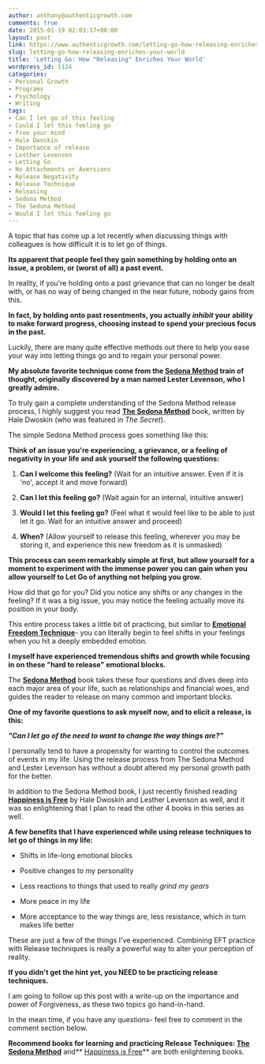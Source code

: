 ```yaml
---
author: anthony@authenticgrowth.com
comments: true
date: 2015-01-19 02:03:17+00:00
layout: post
link: https://www.authenticgrowth.com/letting-go-how-releasing-enriches-your-world/
slug: letting-go-how-releasing-enriches-your-world
title: 'Letting Go: How "Releasing" Enriches Your World'
wordpress_id: 1124
categories:
- Personal Growth
- Programs
- Psychology
- Writing
tags:
- Can I let go of this feeling
- Could I let this feeling go
- free your mind
- Hale Dwoskin
- Importance of release
- Lesther Levenson
- Letting Go
- No Attachments or Aversions
- Release Negativity
- Release Technique
- Releasing
- Sedona Method
- The Sedona Method
- Would I let this feeling go
---
```


A topic that has come up a lot recently when discussing things with colleagues is how difficult it is to let go of things.

**Its apparent that people feel they gain something by holding onto an issue, a problem, or (worst of all) a past event.**

In reality, if you're holding onto a past grievance that can no longer be dealt with, or has no way of being changed in the near future, nobody gains from this.

**In fact, by holding onto past resentments, you actually _inhibit_ your ability to make forward progress, choosing instead to spend your precious focus in the past.**

Luckily, there are many quite effective methods out there to help you ease your way into letting things go and to regain your personal power.

**My absolute favorite technique come from the [Sedona Method](http://sedona.com) train of thought, originally discovered by a man named Lester Levenson, who I greatly admire.**

To truly gain a complete understanding of the Sedona Method release process, I highly suggest you read [**The Sedona Method**](http://www.amazon.com/gp/product/0971933413/ref=as_li_qf_sp_asin_il_tl?ie=UTF8&camp=1789&creative=9325&creativeASIN=0971933413&linkCode=as2&tag=escapicom-20&linkId=WPGHHMYGIZVKRR25) book, written by Hale Dwoskin (who was featured in _The Secret_).

The simple Sedona Method process goes something like this:

**Think of an issue you're experiencing, a grievance, or a feeling of negativity in your life and ask yourself the following questions:**



 	
  1. **Can I welcome this feeling?** (Wait for an intuitive answer. Even if it is 'no', accept it and move forward)

 	
  2. **Can I let this feeling go?** (Wait again for an internal, intuitive answer)

 	
  3. **Would I let this feeling go?** (Feel what it would feel like to be able to just let it go. Wait for an intuitive answer and proceed)

 	
  4. **When?** (Allow yourself to release this feeling, wherever you may be storing it, and experience this new freedom as it is unmasked)


**This process can seem remarkably simple at first, but allow yourself for a moment to experiment with the immense power you can gain when you allow yourself to Let Go of anything not helping you grow.**

How did that go for you? Did you notice any shifts or any changes in the feeling? If it was a big issue, you may notice the feeling actually move its position in your body.

This entire process takes a little bit of practicing, but similar to **[Emotional Freedom Technique](http://www.authenticgrowth.com/tapping/)**- you can literally begin to feel shifts in your feelings when you hit a deeply embedded emotion.

**I myself have experienced tremendous shifts and growth while focusing in on these "hard to release" emotional blocks.**

The **[Sedona Method](http://www.amazon.com/gp/product/0971933413/ref=as_li_qf_sp_asin_il_tl?ie=UTF8&camp=1789&creative=9325&creativeASIN=0971933413&linkCode=as2&tag=escapicom-20&linkId=WPGHHMYGIZVKRR25)** book takes these four questions and dives deep into each major area of your life, such as relationships and financial woes, and guides the reader to release on many common and important blocks.

**One of my favorite questions to ask myself now, and to elicit a release, is this:**

**_"Can I let go of the need to want to change the way things are?"_**

I personally tend to have a propensity for wanting to control the outcomes of events in my life. Using the release process from The Sedona Method and Lester Levenson has without a doubt altered my personal growth path for the better.

In addition to the Sedona Method book, I just recently finished reading **[Happiness is Free](http://www.amazon.com/gp/product/B00JVAW5N0/ref=as_li_qf_sp_asin_il_tl?ie=UTF8&camp=1789&creative=9325&creativeASIN=B00JVAW5N0&linkCode=as2&tag=escapicom-20&linkId=OZW4IJLTNOWM3LFU)** by Hale Dwoskin and Lesther Levenson as well, and it was so enlightening that I plan to read the other 4 books in this series as well.

**A few benefits that I have experienced while using release techniques to let go of things in my life:**



 	
  * Shifts in life-long emotional blocks

 	
  * Positive changes to my personality

 	
  * Less reactions to things that used to really _grind my gears_

 	
  * More peace in my life

 	
  * More acceptance to the way things are, less resistance, which in turn makes life better


These are just a few of the things I've experienced. Combining EFT practice with Release techniques is really a powerful way to alter your perception of reality.

**If you didn't get the hint yet, you NEED to be practicing release techniques.**

I am going to follow up this post with a write-up on the importance and power of Forgiveness, as these two topics go hand-in-hand.

In the mean time, if you have any questions- feel free to comment in the comment section below.

**Recommend books for learning and practicing Release Techniques: [The Sedona Method](http://www.amazon.com/gp/product/0971933413/ref=as_li_qf_sp_asin_il_tl?ie=UTF8&camp=1789&creative=9325&creativeASIN=0971933413&linkCode=as2&tag=escapicom-20&linkId=JA4OH7AFEPM7XSWN)** and** [Happiness is Free](http://www.amazon.com/gp/product/B00JVAW5N0/ref=as_li_qf_sp_asin_il_tl?ie=UTF8&camp=1789&creative=9325&creativeASIN=B00JVAW5N0&linkCode=as2&tag=escapicom-20&linkId=OZW4IJLTNOWM3LFU)** are both enlightening books.
